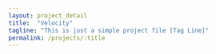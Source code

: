 ```yaml
---
layout: project_detail
title:  "Velocity"
tagline: "This is just a simple project file [Tag Line]"
permalink: /projects/:title
---
```

